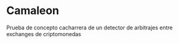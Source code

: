 # Camaleon
Prueba de concepto cacharrera de un detector de arbitrajes entre exchanges de criptomonedas
